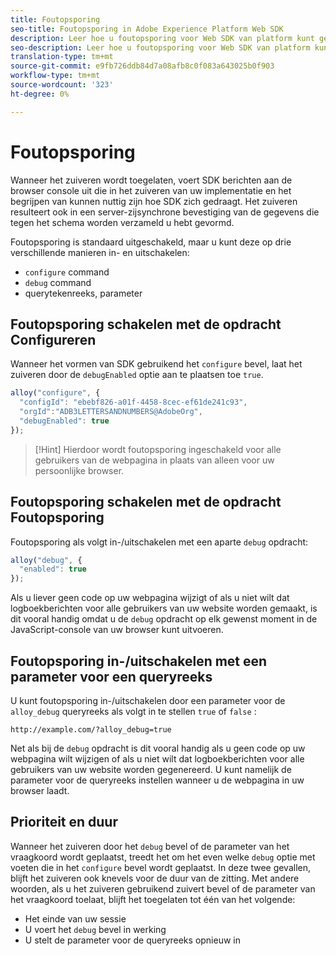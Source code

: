 ```yaml
---
title: Foutopsporing
seo-title: Foutopsporing in Adobe Experience Platform Web SDK
description: Leer hoe u foutopsporing voor Web SDK van platform kunt gebruiken
seo-description: Leer hoe u foutopsporing voor Web SDK van platform kunt gebruiken
translation-type: tm+mt
source-git-commit: e9fb726ddb84d7a08afb8c0f083a643025b0f903
workflow-type: tm+mt
source-wordcount: '323'
ht-degree: 0%

---
```



# Foutopsporing

Wanneer het zuiveren wordt toegelaten, voert SDK berichten aan de browser console uit die in het zuiveren van uw implementatie en het begrijpen van kunnen nuttig zijn hoe SDK zich gedraagt. Het zuiveren resulteert ook in een server-zijsynchrone bevestiging van de gegevens die tegen het schema worden verzameld u hebt gevormd.

Foutopsporing is standaard uitgeschakeld, maar u kunt deze op drie verschillende manieren in- en uitschakelen:

* `configure` command
* `debug` command
* querytekenreeks, parameter

## Foutopsporing schakelen met de opdracht Configureren

Wanneer het vormen van SDK gebruikend het `configure` bevel, laat het zuiveren door de `debugEnabled` optie aan te plaatsen toe `true`.

```javascript
alloy("configure", {
  "configId": "ebebf826-a01f-4458-8cec-ef61de241c93",
  "orgId":"ADB3LETTERSANDNUMBERS@AdobeOrg",
  "debugEnabled": true
});
```

>[!Hint]
>Hierdoor wordt foutopsporing ingeschakeld voor alle gebruikers van de webpagina in plaats van alleen voor uw persoonlijke browser.

## Foutopsporing schakelen met de opdracht Foutopsporing

Foutopsporing als volgt in-/uitschakelen met een aparte `debug` opdracht:

```javascript
alloy("debug", {
  "enabled": true
});
```

Als u liever geen code op uw webpagina wijzigt of als u niet wilt dat logboekberichten voor alle gebruikers van uw website worden gemaakt, is dit vooral handig omdat u de `debug` opdracht op elk gewenst moment in de JavaScript-console van uw browser kunt uitvoeren.

## Foutopsporing in-/uitschakelen met een parameter voor een queryreeks

U kunt foutopsporing in-/uitschakelen door een parameter voor de `alloy_debug` queryreeks als volgt in te stellen `true` of `false` :

```HTTP
http://example.com/?alloy_debug=true
```

Net als bij de `debug` opdracht is dit vooral handig als u geen code op uw webpagina wilt wijzigen of als u niet wilt dat logboekberichten voor alle gebruikers van uw website worden gegenereerd. U kunt namelijk de parameter voor de queryreeks instellen wanneer u de webpagina in uw browser laadt.

## Prioriteit en duur

Wanneer het zuiveren door het `debug` bevel of de parameter van het vraagkoord wordt geplaatst, treedt het om het even welke `debug` optie met voeten die in het `configure` bevel wordt geplaatst. In deze twee gevallen, blijft het zuiveren ook knevels voor de duur van de zitting. Met andere woorden, als u het zuiveren gebruikend zuivert bevel of de parameter van het vraagkoord toelaat, blijft het toegelaten tot één van het volgende:

* Het einde van uw sessie
* U voert het `debug` bevel in werking
* U stelt de parameter voor de queryreeks opnieuw in
